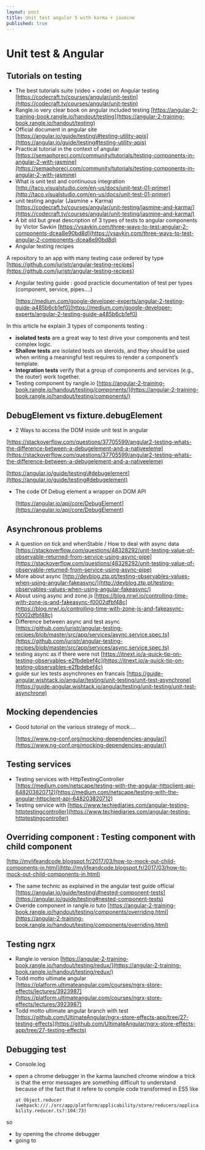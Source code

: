 ```yaml
---
layout: post
title: Unit test angular 5 with karma + jasmine
published: true
---
```


# Unit test & Angular

## Tutorials on testing

* The best tutorials suite \(video + code\) on Angular testing [https://codecraft.tv/courses/angular/unit-testin](https://codecraft.tv/courses/angular/unit-testin)
* Rangle.io very clear book on angular included testing [https://angular-2-training-book.rangle.io/handout/testing](https://angular-2-training-book.rangle.io/handout/testing)
* Official document in angular site [https://angular.io/guide/testing\#testing-utility-apis](https://angular.io/guide/testing#testing-utility-apis)
* Practical tutorial in the context of angular [https://semaphoreci.com/community/tutorials/testing-components-in-angular-2-with-jasmine](https://semaphoreci.com/community/tutorials/testing-components-in-angular-2-with-jasmine)
* What is unit test and continuous integration [http://taco.visualstudio.com/en-us/docs/unit-test-01-primer](http://taco.visualstudio.com/en-us/docs/unit-test-01-primer)
* unit testing angular \(Jasmine + Karma\) [https://codecraft.tv/courses/angular/unit-testing/jasmine-and-karma/](https://codecraft.tv/courses/angular/unit-testing/jasmine-and-karma/)
* A bit old but great description of 3 types of tests to angular components by Victor Savkin [https://vsavkin.com/three-ways-to-test-angular-2-components-dcea8e90bd8d](https://vsavkin.com/three-ways-to-test-angular-2-components-dcea8e90bd8d)
* Angular testing recipes

A repository to an app with many testing case ordered by type [https://github.com/juristr/angular-testing-recipes](https://github.com/juristr/angular-testing-recipes)

* Angular testing guide : good practicle documentation of test per types \(component, service, pipes....\)

  [https://medium.com/google-developer-experts/angular-2-testing-guide-a485b6cb1ef0](https://medium.com/google-developer-experts/angular-2-testing-guide-a485b6cb1ef0)

In this article he explain 3 types of components testing :

* **isolated tests** are a great way to test drive your components and test complex logic.
* **Shallow tests** are isolated tests on steroids, and they should be used when writing a meaningful test requires to render a component’s template.
* **Integration tests** verify that a group of components and services \(e.g., the router\) work together.
* Testing component by rangle.io [https://angular-2-training-book.rangle.io/handout/testing/components/](https://angular-2-training-book.rangle.io/handout/testing/components/)

## DebugElement vs fixture.debugElement

* 2 Ways to access the DOM inside unit test in angular

[https://stackoverflow.com/questions/37705599/angular2-testing-whats-the-difference-between-a-debugelement-and-a-nativeeleme](https://stackoverflow.com/questions/37705599/angular2-testing-whats-the-difference-between-a-debugelement-and-a-nativeeleme)

[https://angular.io/guide/testing\#debugelement](https://angular.io/guide/testing#debugelement)

* The code Of Debug element a wrapper on DOM API

  [https://angular.io/api/core/DebugElement](https://angular.io/api/core/DebugElement)

## Asynchronous problems

* A question on tick and whenStable / How to deal with async data [https://stackoverflow.com/questions/48328292/unit-testing-value-of-observable-returned-from-service-using-async-pipe](https://stackoverflow.com/questions/48328292/unit-testing-value-of-observable-returned-from-service-using-async-pipe)
* More about async [http://devblog.ztp.pt/testing-observables-values-when-using-angular-fakeasync/](http://devblog.ztp.pt/testing-observables-values-when-using-angular-fakeasync/)
* About using async and zone.js [https://blog.nrwl.io/controlling-time-with-zone-js-and-fakeasync-f0002dfbf48c](https://blog.nrwl.io/controlling-time-with-zone-js-and-fakeasync-f0002dfbf48c)
* Difference between async and test async [https://github.com/juristr/angular-testing-recipes/blob/master/src/app/services/async.service.spec.ts](https://github.com/juristr/angular-testing-recipes/blob/master/src/app/services/async.service.spec.ts)
* testing async as if there were not [https://itnext.io/a-quick-tip-on-testing-observables-e2fbdebef4c](https://itnext.io/a-quick-tip-on-testing-observables-e2fbdebef4c)
* guide sur les tests asynchrones en francais [https://guide-angular.wishtack.io/angular/testing/unit-testing/unit-test-asynchrone](https://guide-angular.wishtack.io/angular/testing/unit-testing/unit-test-asynchrone)

## Mocking dependencies

* Good tutorial on the various strategy of mock....

  [https://www.ng-conf.org/mocking-dependencies-angular/](https://www.ng-conf.org/mocking-dependencies-angular/)

## Testing services

* Testing services with HttpTestingController [https://medium.com/netscape/testing-with-the-angular-httpclient-api-648203820712](https://medium.com/netscape/testing-with-the-angular-httpclient-api-648203820712)
* Testing service with [https://www.techiediaries.com/angular-testing-httptestingcontroller](https://www.techiediaries.com/angular-testing-httptestingcontroller)

## Overriding component : Testing component with child component

[http://mylifeandcode.blogspot.fr/2017/03/how-to-mock-out-child-components-in.html](http://mylifeandcode.blogspot.fr/2017/03/how-to-mock-out-child-components-in.html)

* The same technic as explained in the angular test guide official [https://angular.io/guide/testing\#nested-component-tests](https://angular.io/guide/testing#nested-component-tests)
* Overide component in rangle.io tuto [https://angular-2-training-book.rangle.io/handout/testing/components/overriding.html](https://angular-2-training-book.rangle.io/handout/testing/components/overriding.html)

## Testing ngrx

* Rangle.io version [https://angular-2-training-book.rangle.io/handout/testing/redux/](https://angular-2-training-book.rangle.io/handout/testing/redux/)
* Todd motto ultimate angular [https://platform.ultimateangular.com/courses/ngrx-store-effects/lectures/3923987](https://platform.ultimateangular.com/courses/ngrx-store-effects/lectures/3923987)
* Todd motto ultimate angular branch with test [https://github.com/UltimateAngular/ngrx-store-effects-app/tree/27-testing-effects](https://github.com/UltimateAngular/ngrx-store-effects-app/tree/27-testing-effects)

## Debugging test

* Console.log
* open a chrome debugger in the karma launched chrome window a trick is that the error messages are something difficult to understand because of the fact that it refere to compile code transformed in ES5 like

  `at Object.reducer (webpack:///./src/app/platform/applicability/store/reducers/applicability.reducer.ts?:104:73)`

so

* by opening the chrome debugger
* going to

